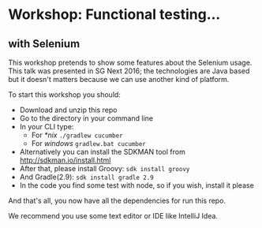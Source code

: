# Workshop: Functional testing...
## with Selenium

This workshop pretends to show some features about the Selenium usage. This talk was presented in SG Next 2016; the technologies are Java based but it doesn't matters because we can use another kind of platform.

To start this workshop you should:

- Download and unzip this repo
- Go to the directory in your command line
- In your CLI type:
  - For _*nix_ `./gradlew cucumber`
  - For _windows_ `gradlew.bat cucumber`
- Alternatively you can install the SDKMAN tool from http://sdkman.io/install.html
- After that, please install Groovy: `sdk install groovy`
- And Gradle(2.9): `sdk install gradle 2.9`
- In the code you find some test with node, so if you wish, install it please

And that's all, you now have all the dependencies for run this repo.

We recommend you use some text editor or IDE like IntelliJ Idea.
